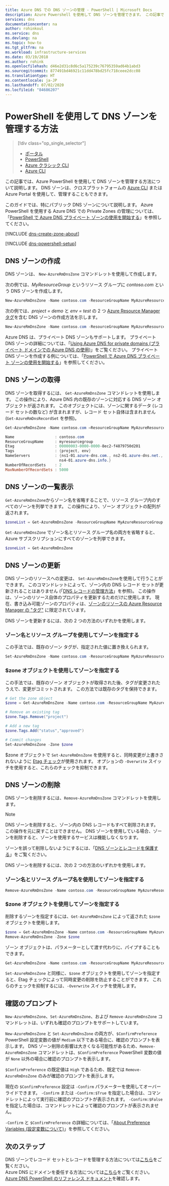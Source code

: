 ```yaml
---
title: Azure DNS での DNS ゾーンの管理 - PowerShell | Microsoft Docs
description: Azure Powershell を使用して DNS ゾーンを管理できます。 この記事では、Azure DNS で DNS ゾーンを更新、削除、および作成する方法について説明します
services: dns
documentationcenter: na
author: rohinkoul
ms.service: dns
ms.devlang: na
ms.topic: how-to
ms.tgt_pltfrm: na
ms.workload: infrastructure-services
ms.date: 03/19/2018
ms.author: rohink
ms.openlocfilehash: d46e2d31c8d6c5a175239c76795359ad64b1abd3
ms.sourcegitcommit: 877491bd46921c11dd478bd25fc718ceee2dcc08
ms.translationtype: HT
ms.contentlocale: ja-JP
ms.lasthandoff: 07/02/2020
ms.locfileid: "84686207"
---
```

# <a name="how-to-manage-dns-zones-using-powershell"></a>PowerShell を使用して DNS ゾーンを管理する方法

> [!div class="op_single_selector"]
> * [ポータル](dns-operations-dnszones-portal.md)
> * [PowerShell](dns-operations-dnszones.md)
> * [Azure クラシック CLI](dns-operations-dnszones-cli-nodejs.md)
> * [Azure CLI](dns-operations-dnszones-cli.md)

この記事では、Azure PowerShell を使用して DNS ゾーンを管理する方法について説明します。 DNS ゾーンは、クロスプラットフォームの [Azure CLI](dns-operations-dnszones-cli.md) または Azure Portal を使用して、管理することもできます。

このガイドでは、特にパブリック DNS ゾーンについて説明します。 Azure PowerShell を使用する Azure DNS での Private Zones の管理については、「[PowerShell で Azure DNS プライベート ゾーンの使用を開始する](private-dns-getstarted-powershell.md)」を参照してください。

[!INCLUDE [dns-create-zone-about](../../includes/dns-create-zone-about-include.md)]

[!INCLUDE [dns-powershell-setup](../../includes/dns-powershell-setup-include.md)]


## <a name="create-a-dns-zone"></a>DNS ゾーンの作成

DNS ゾーンは、 `New-AzureRmDnsZone` コマンドレットを使用して作成します。

次の例では、*MyResourceGroup* というリソース グループに *contoso.com* という DNS ゾーンを作成します。

```powershell
New-AzureRmDnsZone -Name contoso.com -ResourceGroupName MyAzureResourceGroup
```

次の例では、*project = demo* と *env = test* の 2 つ [Azure Resource Manager タグ](dns-zones-records.md#tags)を含む DNS ゾーンの作成方法を示します。

```powershell
New-AzureRmDnsZone -Name contoso.com -ResourceGroupName MyAzureResourceGroup -Tag @{ project="demo"; env="test" }
```

Azure DNS は、プライベート DNS ゾーンもサポートします。  プライベート DNS ゾーンの詳細については、「[Using Azure DNS for private domains (プライベート ドメインでの Azure DNS の使用)](private-dns-overview.md)」をご覧ください。 プライベート DNS ゾーンを作成する例については、「[PowerShell で Azure DNS プライベート ゾーンの使用を開始する](./private-dns-getstarted-powershell.md)」を参照してください。

## <a name="get-a-dns-zone"></a>DNS ゾーンの取得

DNS ゾーンを取得するには、 `Get-AzureRmDnsZone` コマンドレットを使用します。 この操作により、Azure DNS 内の既存のゾーンに対応する DNS ゾーン オブジェクトが返されます。 このオブジェクトには、ゾーンに関するデータ (レコード セットの数など) が含まれますが、レコード セット自体は含まれません (`Get-AzureRmDnsRecordSet` を参照)。

```powershell
Get-AzureRmDnsZone -Name contoso.com –ResourceGroupName MyAzureResourceGroup

Name                  : contoso.com
ResourceGroupName     : myresourcegroup
Etag                  : 00000003-0000-0000-8ec2-f4879750d201
Tags                  : {project, env}
NameServers           : {ns1-01.azure-dns.com., ns2-01.azure-dns.net., ns3-01.azure-dns.org.,
                        ns4-01.azure-dns.info.}
NumberOfRecordSets    : 2
MaxNumberOfRecordSets : 5000
```

## <a name="list-dns-zones"></a>DNS ゾーンの一覧表示

`Get-AzureRmDnsZone`からゾーン名を省略することで、リソース グループ内のすべてのゾーンを列挙できます。 この操作により、ゾーン オブジェクトの配列が返されます。

```powershell
$zoneList = Get-AzureRmDnsZone -ResourceGroupName MyAzureResourceGroup
```

`Get-AzureRmDnsZone` でゾーン名とリソース グループ名の両方を省略すると、Azure サブスクリプションにすべてのゾーンを列挙できます。

```powershell
$zoneList = Get-AzureRmDnsZone
```

## <a name="update-a-dns-zone"></a>DNS ゾーンの更新

DNS ゾーンのリソースへの変更は、 `Set-AzureRmDnsZone`を使用して行うことができます。 このコマンドレットによって、ゾーン内の DNS レコード セットが更新されることはありません (「[DNS レコードの管理方法](dns-operations-recordsets.md)」を参照)。 この操作は、ゾーンのリソース自体のプロパティを更新するためだけに使用します。 現在、書き込み可能ゾーンのプロパティは、[ゾーンのリソースの Azure Resource Manager の "タグ"](dns-zones-records.md#tags) に限定されています。

DNS ゾーンを更新するには、次の 2 つの方法のいずれかを使用します。

### <a name="specify-the-zone-using-the-zone-name-and-resource-group"></a>ゾーン名とリソース グループを使用してゾーンを指定する

この手法では、既存のゾーン タグが、指定された値に置き換えられます。

```powershell
Set-AzureRmDnsZone -Name contoso.com -ResourceGroupName MyAzureResourceGroup -Tag @{ project="demo"; env="test" }
```

### <a name="specify-the-zone-using-a-zone-object"></a>$zone オブジェクトを使用してゾーンを指定する

この手法では、既存のゾーン オブジェクトが取得された後、タグが変更されたうえで、変更がコミットされます。 この方法では既存のタグを保持できます。

```powershell
# Get the zone object
$zone = Get-AzureRmDnsZone -Name contoso.com -ResourceGroupName MyAzureResourceGroup

# Remove an existing tag
$zone.Tags.Remove("project")

# Add a new tag
$zone.Tags.Add("status","approved")

# Commit changes
Set-AzureRmDnsZone -Zone $zone
```

$zone オブジェクトで `Set-AzureRmDnsZone` を使用すると、同時変更が上書きされないように [Etag チェック](dns-zones-records.md#etags)が使用されます。 オプションの `-Overwrite` スイッチを使用すると、これらのチェックを抑制できます。

## <a name="delete-a-dns-zone"></a>DNS ゾーンの削除

DNS ゾーンを削除するには、`Remove-AzureRmDnsZone` コマンドレットを使用します。

> [!NOTE]
> DNS ゾーンを削除すると、ゾーン内の DNS レコードもすべて削除されます。 この操作を元に戻すことはできません。 DNS ゾーンを使用している場合、ゾーンを削除すると、ゾーンを使用するサービスは機能しなくなります。
>
>ゾーンを誤って削除しないようにするには、「[DNS ゾーンとレコードを保護する](dns-protect-zones-recordsets.md)」をご覧ください。


DNS ゾーンを削除するには、次の 2 つの方法のいずれかを使用します。

### <a name="specify-the-zone-using-the-zone-name-and-resource-group-name"></a>ゾーン名とリソース グループ名を使用してゾーンを指定する

```powershell
Remove-AzureRmDnsZone -Name contoso.com -ResourceGroupName MyAzureResourceGroup
```

### <a name="specify-the-zone-using-a-zone-object"></a>$zone オブジェクトを使用してゾーンを指定する

削除するゾーンを指定するには、`Get-AzureRmDnsZone` によって返された `$zone` オブジェクトを使用します。

```powershell
$zone = Get-AzureRmDnsZone -Name contoso.com -ResourceGroupName MyAzureResourceGroup
Remove-AzureRmDnsZone -Zone $zone
```

ゾーン オブジェクトは、パラメーターとして渡す代わりに、パイプすることもできます。

```powershell
Get-AzureRmDnsZone -Name contoso.com -ResourceGroupName MyAzureResourceGroup | Remove-AzureRmDnsZone

```

`Set-AzureRmDnsZone` と同様に、`$zone` オブジェクトを使用してゾーンを指定すると、Etag チェックによって同時変更の削除を防止することができます。 これらのチェックを抑制するには、`-Overwrite` スイッチを使用します。

## <a name="confirmation-prompts"></a>確認のプロンプト

`New-AzureRmDnsZone`、`Set-AzureRmDnsZone`、および `Remove-AzureRmDnsZone` コマンドレットは、いずれも確認のプロンプトをサポートしています。

`New-AzureRmDnsZone` と `Set-AzureRmDnsZone` の両方が、`$ConfirmPreference` PowerShell 設定変数の値が `Medium` 以下である場合に、確認のプロンプトを表示します。 DNS ゾーン削除の影響は大きくなる可能性があるため、`Remove-AzureRmDnsZone` コマンドレットは、`$ConfirmPreference` PowerShell 変数の値が `None` 以外の場合に確認のプロンプトを表示します。

`$ConfirmPreference` の既定値は `High` であるため、既定では `Remove-AzureRmDnsZone` のみが確認のプロンプトを表示します。

現在の `$ConfirmPreference` 設定は `-Confirm` パラメーターを使用してオーバーライドできます。 `-Confirm` または `-Confirm:$True` を指定した場合は、コマンドレットによって実行前に確認のプロンプトが表示されます。 `-Confirm:$False` を指定した場合は、コマンドレットによって確認のプロンプトが表示されません。

`-Confirm` と `$ConfirmPreference` の詳細については、「[About Preference Variables (設定変数について)](/powershell/module/microsoft.powershell.core/about/about_preference_variables)」を参照してください。

## <a name="next-steps"></a>次のステップ

DNS ゾーンでレコード セットとレコードを管理する方法については[こちら](dns-operations-recordsets.md)をご覧ください。
<br>
Azure DNS にドメインを委任する方法については[こちら](dns-domain-delegation.md)をご覧ください。
<br>
[Azure DNS PowerShell のリファレンス ドキュメント](/powershell/module/azurerm.dns)を確認します。

